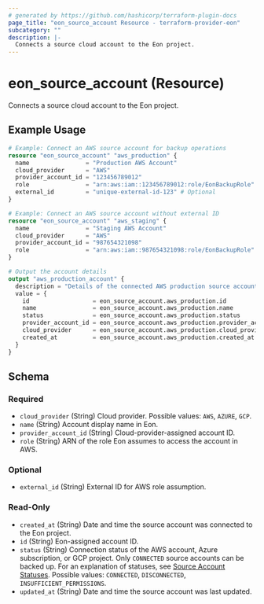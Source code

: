 ```yaml
---
# generated by https://github.com/hashicorp/terraform-plugin-docs
page_title: "eon_source_account Resource - terraform-provider-eon"
subcategory: ""
description: |-
  Connects a source cloud account to the Eon project.
---
```


# eon_source_account (Resource)

Connects a source cloud account to the Eon project.

## Example Usage

```terraform
# Example: Connect an AWS source account for backup operations
resource "eon_source_account" "aws_production" {
  name                = "Production AWS Account"
  cloud_provider      = "AWS"
  provider_account_id = "123456789012"
  role                = "arn:aws:iam::123456789012:role/EonBackupRole"
  external_id         = "unique-external-id-123" # Optional
}

# Example: Connect an AWS source account without external ID
resource "eon_source_account" "aws_staging" {
  name                = "Staging AWS Account"
  cloud_provider      = "AWS"
  provider_account_id = "987654321098"
  role                = "arn:aws:iam::987654321098:role/EonBackupRole"
}

# Output the account details
output "aws_production_account" {
  description = "Details of the connected AWS production source account"
  value = {
    id                  = eon_source_account.aws_production.id
    name                = eon_source_account.aws_production.name
    status              = eon_source_account.aws_production.status
    provider_account_id = eon_source_account.aws_production.provider_account_id
    cloud_provider      = eon_source_account.aws_production.cloud_provider
    created_at          = eon_source_account.aws_production.created_at
  }
}
```

<!-- schema generated by tfplugindocs -->
## Schema

### Required

- `cloud_provider` (String) Cloud provider. Possible values: `AWS`, `AZURE`, `GCP`.
- `name` (String) Account display name in Eon.
- `provider_account_id` (String) Cloud-provider-assigned account ID.
- `role` (String) ARN of the role Eon assumes to access the account in AWS.

### Optional

- `external_id` (String) External ID for AWS role assumption.

### Read-Only

- `created_at` (String) Date and time the source account was connected to the Eon project.
- `id` (String) Eon-assigned account ID.
- `status` (String) Connection status of the AWS account, Azure subscription, or GCP project. Only `CONNECTED` source accounts can be backed up. For an explanation of statuses, see [Source Account Statuses](/docs/user-guide/backing-up/connect-sources/source-account-statuses). Possible values: `CONNECTED`, `DISCONNECTED`, `INSUFFICIENT_PERMISSIONS`.
- `updated_at` (String) Date and time the source account was last updated.

